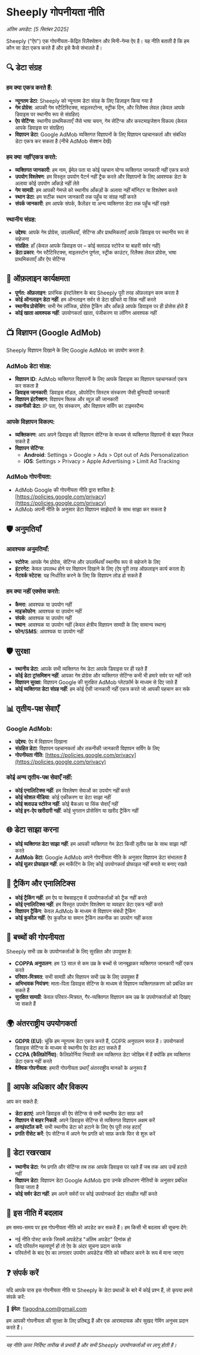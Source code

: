 # Sheeply गोपनीयता नीति

_अंतिम अपडेट: [5 सितंबर 2025]_

Sheeply ("ऐप") एक गोपनीयता-केंद्रित रिलैक्सेशन और मिनी-गेम्स ऐप है। यह नीति बताती है कि हम कौन सा डेटा एकत्र करते हैं और इसे कैसे संभालते हैं।

## 🔍 डेटा संग्रह

### हम क्या एकत्र करते हैं:

- **न्यूनतम डेटा**: Sheeply को न्यूनतम डेटा संग्रह के लिए डिज़ाइन किया गया है
- **गेम प्रोग्रेस**: आपकी गेम स्टैटिस्टिक्स, माइलस्टोन्स, स्ट्रीक दिन, और रिलैक्स लेवल (केवल आपके डिवाइस पर स्थानीय रूप से संग्रहित)
- **ऐप सेटिंग्स**: स्थानीय प्राथमिकताएँ जैसे भाषा चयन, गेम सेटिंग्स और कस्टमाइजेशन विकल्प (केवल आपके डिवाइस पर संग्रहित)
- **विज्ञापन डेटा**: Google AdMob व्यक्तिगत विज्ञापनों के लिए विज्ञापन पहचानकर्ता और संबंधित डेटा एकत्र कर सकता है (नीचे AdMob सेक्शन देखें)

### हम क्या _नहीं_ एकत्र करते:

- **व्यक्तिगत जानकारी**: हम नाम, ईमेल पता या कोई पहचान योग्य व्यक्तिगत जानकारी नहीं एकत्र करते
- **उपयोग विश्लेषण**: हम विस्तृत उपयोग पैटर्न नहीं ट्रैक करते और विज्ञापनों के लिए आवश्यक डेटा के अलावा कोई उपयोग आँकड़े नहीं लेते
- **गेम सामग्री**: हम आपकी गेमप्ले को स्थानीय आँकड़ों के अलावा नहीं मॉनिटर या विश्लेषण करते
- **स्थान डेटा**: हम सटीक स्थान जानकारी तक पहुँच या संग्रह नहीं करते
- **संपर्क जानकारी**: हम आपके संपर्क, कैलेंडर या अन्य व्यक्तिगत डेटा तक पहुँच नहीं रखते

### स्थानीय संग्रह:

- **उद्देश्य**: आपके गेम प्रोग्रेस, उपलब्धियाँ, सेटिंग्स और प्राथमिकताएँ आपके डिवाइस पर स्थानीय रूप से सहेजना
- **संग्रहित**: हाँ (केवल आपके डिवाइस पर – कोई क्लाउड स्टोरेज या बाहरी सर्वर नहीं)
- **डेटा प्रकार**: गेम स्टैटिस्टिक्स, माइलस्टोन पूर्णता, स्ट्रीक काउंटर, रिलैक्स लेवल प्रोग्रेस, भाषा प्राथमिकताएँ और ऐप सेटिंग्स

## 📱 ऑफ़लाइन कार्यक्षमता

- **पूर्णत: ऑफ़लाइन**: प्रारंभिक इंस्टॉलेशन के बाद Sheeply पूरी तरह ऑफ़लाइन काम करता है
- **कोई ऑनलाइन डेटा नहीं**: हम ऑनलाइन सर्वर से डेटा खींचते या सिंक नहीं करते
- **स्थानीय प्रोसेसिंग**: सभी गेम लॉजिक, प्रोग्रेस ट्रैकिंग और आँकड़े आपके डिवाइस पर ही प्रोसेस होते हैं
- **कोई खाता आवश्यक नहीं**: उपयोगकर्ता खाता, पंजीकरण या लॉगिन आवश्यक नहीं

## 📺 विज्ञापन (Google AdMob)

Sheeply विज्ञापन दिखाने के लिए Google AdMob का उपयोग करता है:

### AdMob डेटा संग्रह:

- **विज्ञापन ID**: AdMob व्यक्तिगत विज्ञापनों के लिए आपके डिवाइस का विज्ञापन पहचानकर्ता एकत्र कर सकता है
- **डिवाइस जानकारी**: डिवाइस मॉडल, ऑपरेटिंग सिस्टम संस्करण जैसी बुनियादी जानकारी
- **विज्ञापन इंटरैक्शन**: विज्ञापन क्लिक और व्यूज़ की जानकारी
- **तकनीकी डेटा**: IP पता, ऐप संस्करण, और विज्ञापन सर्विंग का टाइमस्टैम्प

### आपके विज्ञापन विकल्प:

- **व्यक्तिकरण**: आप अपने डिवाइस की विज्ञापन सेटिंग्स के माध्यम से व्यक्तिगत विज्ञापनों से बाहर निकल सकते हैं
- **विज्ञापन सेटिंग्स**:
  - **Android**: Settings > Google > Ads > Opt out of Ads Personalization
  - **iOS**: Settings > Privacy > Apple Advertising > Limit Ad Tracking

### AdMob गोपनीयता:

- AdMob Google की गोपनीयता नीति द्वारा शासित है: [https://policies.google.com/privacy](https://policies.google.com/privacy)
- AdMob अपनी नीति के अनुसार डेटा विज्ञापन साझेदारों के साथ साझा कर सकता है

## 🛡️ अनुमतियाँ

### आवश्यक अनुमतियाँ:

- **स्टोरेज**: आपके गेम प्रोग्रेस, सेटिंग्स और उपलब्धियाँ स्थानीय रूप से सहेजने के लिए
- **इंटरनेट**: केवल उपलब्ध होने पर विज्ञापन दिखाने के लिए (ऐप पूरी तरह ऑफ़लाइन कार्य करता है)
- **नेटवर्क स्टेटस**: यह निर्धारित करने के लिए कि विज्ञापन लोड हो सकते हैं

### हम क्या नहीं एक्सेस करते:

- **कैमरा**: आवश्यक या उपयोग नहीं
- **माइक्रोफोन**: आवश्यक या उपयोग नहीं
- **संपर्क**: आवश्यक या उपयोग नहीं
- **स्थान**: आवश्यक या उपयोग नहीं (केवल क्षेत्रीय विज्ञापन सामग्री के लिए सामान्य स्थान)
- **फोन/SMS**: आवश्यक या उपयोग नहीं

## 🛡️ सुरक्षा

- **स्थानीय डेटा**: आपके सभी व्यक्तिगत गेम डेटा आपके डिवाइस पर ही रहते हैं
- **कोई डेटा ट्रांसमिशन नहीं**: आपका गेम प्रोग्रेस और व्यक्तिगत सेटिंग्स कभी भी हमारे सर्वर पर नहीं जाते
- **विज्ञापन सुरक्षा**: विज्ञापन Google की सुरक्षित AdMob प्लेटफ़ॉर्म के माध्यम से दिए जाते हैं
- **कोई व्यक्तिगत डेटा संग्रह नहीं**: हम कोई ऐसी जानकारी नहीं एकत्र करते जो आपकी पहचान कर सके

## 📊 तृतीय-पक्ष सेवाएँ

### Google AdMob:

- **उद्देश्य**: ऐप में विज्ञापन दिखाना
- **संग्रहित डेटा**: विज्ञापन पहचानकर्ता और तकनीकी जानकारी विज्ञापन सर्विंग के लिए
- **गोपनीयता नीति**: [https://policies.google.com/privacy](https://policies.google.com/privacy)

### कोई अन्य तृतीय-पक्ष सेवाएँ नहीं:

- **कोई एनालिटिक्स नहीं**: हम विश्लेषण सेवाओं का उपयोग नहीं करते
- **कोई सोशल मीडिया**: कोई एकीकरण या डेटा साझा नहीं
- **कोई क्लाउड स्टोरेज नहीं**: कोई बैकअप या सिंक सेवाएँ नहीं
- **कोई इन-ऐप खरीदारी नहीं**: कोई भुगतान प्रोसेसिंग या खरीद ट्रैकिंग नहीं

## 🌐 डेटा साझा करना

- **कोई व्यक्तिगत डेटा साझा नहीं**: हम आपकी व्यक्तिगत गेम डेटा किसी तृतीय पक्ष के साथ साझा नहीं करते
- **AdMob डेटा**: Google AdMob अपने गोपनीयता नीति के अनुसार विज्ञापन डेटा संभालता है
- **कोई यूज़र प्रोफाइल नहीं**: हम मार्केटिंग के लिए कोई उपयोगकर्ता प्रोफाइल नहीं बनाते या बनाए रखते

## 🍪 ट्रैकिंग और एनालिटिक्स

- **कोई ट्रैकिंग नहीं**: हम ऐप या वेबसाइट्स में उपयोगकर्ताओं को ट्रैक नहीं करते
- **कोई एनालिटिक्स नहीं**: हम विस्तृत उपयोग विश्लेषण या व्यवहार डेटा एकत्र नहीं करते
- **विज्ञापन ट्रैकिंग**: केवल AdMob के माध्यम से विज्ञापन संबंधी ट्रैकिंग
- **कोई कुकीज़ नहीं**: ऐप कुकीज़ या समान ट्रैकिंग तकनीक का उपयोग नहीं करता

## 👶 बच्चों की गोपनीयता

Sheeply सभी उम्र के उपयोगकर्ताओं के लिए सुरक्षित और उपयुक्त है:

- **COPPA अनुपालन**: हम 13 साल से कम उम्र के बच्चों से जानबूझकर व्यक्तिगत जानकारी नहीं एकत्र करते
- **परिवार-मित्रवत**: सभी सामग्री और विज्ञापन सभी उम्र के लिए उपयुक्त हैं
- **अभिभावक नियंत्रण**: माता-पिता डिवाइस सेटिंग्स के माध्यम से विज्ञापन व्यक्तिगतकरण को प्रबंधित कर सकते हैं
- **सुरक्षित सामग्री**: केवल परिवार-मित्रवत, गैर-व्यक्तिगत विज्ञापन कम उम्र के उपयोगकर्ताओं को दिखाए जा सकते हैं

## 🌍 अंतरराष्ट्रीय उपयोगकर्ता

- **GDPR (EU)**: चूंकि हम न्यूनतम डेटा एकत्र करते हैं, GDPR अनुपालन सरल है। उपयोगकर्ता डिवाइस सेटिंग्स के माध्यम से स्थानीय ऐप डेटा हटा सकते हैं
- **CCPA (कैलिफ़ोर्निया)**: कैलिफ़ोर्निया निवासी कम व्यक्तिगत डेटा जोखिम में हैं क्योंकि हम व्यक्तिगत डेटा एकत्र नहीं करते
- **वैश्विक गोपनीयता**: हमारी गोपनीयता प्रथाएँ अंतरराष्ट्रीय मानकों के अनुरूप हैं

## 🎯 आपके अधिकार और विकल्प

आप कर सकते हैं:

- **डेटा हटाएं**: अपने डिवाइस की ऐप सेटिंग्स से सभी स्थानीय डेटा साफ़ करें
- **विज्ञापन से बाहर निकलें**: अपने डिवाइस सेटिंग्स से व्यक्तिगत विज्ञापन अक्षम करें
- **अनइंस्टॉल करें**: सभी स्थानीय डेटा को हटाने के लिए ऐप पूरी तरह हटाएँ
- **प्रगति रीसेट करें**: ऐप सेटिंग्स में अपने गेम प्रगति को साफ़ करके फिर से शुरू करें

## 📝 डेटा रखरखाव

- **स्थानीय डेटा**: गेम प्रगति और सेटिंग्स तब तक आपके डिवाइस पर रहते हैं जब तक आप उन्हें हटाते नहीं
- **विज्ञापन डेटा**: विज्ञापन डेटा Google AdMob द्वारा उनके प्रतिधारण नीतियों के अनुसार प्रबंधित किया जाता है
- **कोई सर्वर डेटा नहीं**: हम अपने सर्वरों पर कोई उपयोगकर्ता डेटा संग्रहीत नहीं करते

## 🔄 इस नीति में बदलाव

हम समय-समय पर इस गोपनीयता नीति को अपडेट कर सकते हैं। हम किसी भी बदलाव की सूचना देंगे:

- नई नीति पोस्ट करके जिसमें अपडेटेड "अंतिम अपडेट" दिनांक हो
- यदि परिवर्तन महत्वपूर्ण हों तो ऐप के अंदर सूचना प्रदान करके
- परिवर्तनों के बाद ऐप का लगातार उपयोग अपडेटेड नीति को स्वीकार करने के रूप में माना जाएगा

## ❓ संपर्क करें

यदि आपके पास इस गोपनीयता नीति या Sheeply के डेटा प्रथाओं के बारे में कोई प्रश्न हैं, तो कृपया हमसे संपर्क करें:

📧 **ईमेल**: [flagodna.com@gmail.com](mailto:flagodna.com@gmail.com)

हम आपकी गोपनीयता की सुरक्षा के लिए प्रतिबद्ध हैं और एक आरामदायक और सुखद गेमिंग अनुभव प्रदान करते हैं।

---

_यह नीति ऊपर निर्दिष्ट तारीख से प्रभावी है और सभी Sheeply उपयोगकर्ताओं पर लागू होती है।_
